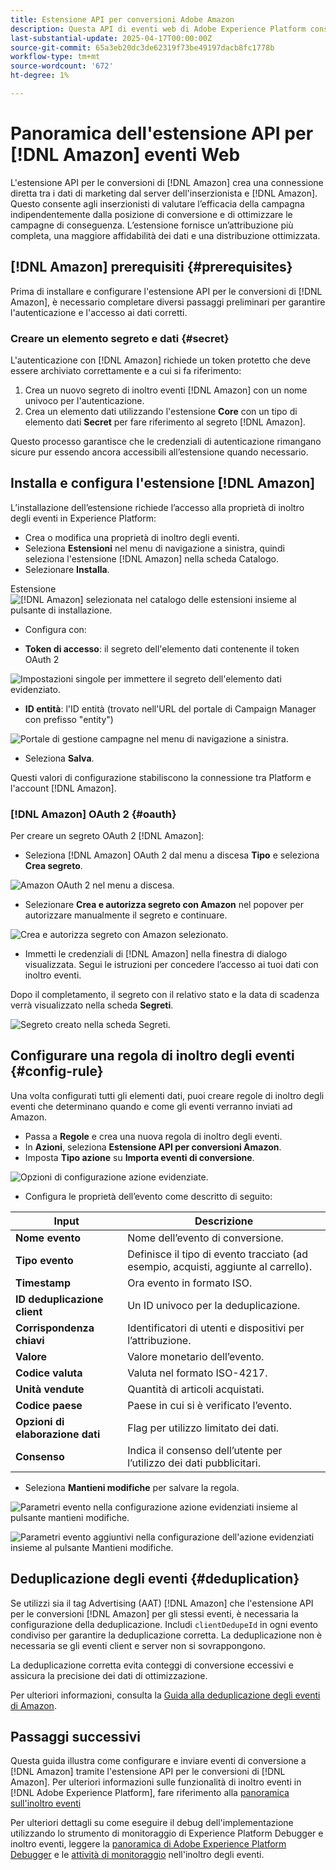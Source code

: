 ```yaml
---
title: Estensione API per conversioni Adobe Amazon
description: Questa API di eventi web di Adobe Experience Platform consente di condividere le interazioni del sito web direttamente con Amazon.
last-substantial-update: 2025-04-17T00:00:00Z
source-git-commit: 65a3eb20dc3de62319f73be49197dacb8fc1778b
workflow-type: tm+mt
source-wordcount: '672'
ht-degree: 1%

---
```


# Panoramica dell&#39;estensione API per [!DNL Amazon] eventi Web

L&#39;estensione API per le conversioni di [!DNL Amazon] crea una connessione diretta tra i dati di marketing dal server dell&#39;inserzionista e [!DNL Amazon]. Questo consente agli inserzionisti di valutare l’efficacia della campagna indipendentemente dalla posizione di conversione e di ottimizzare le campagne di conseguenza. L’estensione fornisce un’attribuzione più completa, una maggiore affidabilità dei dati e una distribuzione ottimizzata.

## [!DNL Amazon] prerequisiti {#prerequisites}

Prima di installare e configurare l&#39;estensione API per le conversioni di [!DNL Amazon], è necessario completare diversi passaggi preliminari per garantire l&#39;autenticazione e l&#39;accesso ai dati corretti.

### Creare un elemento segreto e dati {#secret}

L&#39;autenticazione con [!DNL Amazon] richiede un token protetto che deve essere archiviato correttamente e a cui si fa riferimento:

1. Crea un nuovo segreto di inoltro eventi [!DNL Amazon] con un nome univoco per l&#39;autenticazione.
2. Crea un elemento dati utilizzando l&#39;estensione **Core** con un tipo di elemento dati **Secret** per fare riferimento al segreto [!DNL Amazon].

Questo processo garantisce che le credenziali di autenticazione rimangano sicure pur essendo ancora accessibili all’estensione quando necessario.

## Installa e configura l&#39;estensione [!DNL Amazon]

L’installazione dell’estensione richiede l’accesso alla proprietà di inoltro degli eventi in Experience Platform:

- Crea o modifica una proprietà di inoltro degli eventi.
- Seleziona **Estensioni** nel menu di navigazione a sinistra, quindi seleziona l&#39;estensione [!DNL Amazon] nella scheda Catalogo.
- Selezionare **Installa**.

Estensione ![[!DNL Amazon] selezionata nel catalogo delle estensioni insieme al pulsante di installazione.](../../../images/extensions/server/amazon/amazon-extension.png)

- Configura con:

- **Token di accesso**: il segreto dell&#39;elemento dati contenente il token OAuth 2

![Impostazioni singole per immettere il segreto dell&#39;elemento dati evidenziato.](../../../images/extensions/server/amazon/2.png)

- **ID entità**: l&#39;ID entità (trovato nell&#39;URL del portale di Campaign Manager con prefisso &quot;entity&quot;)

![Portale di gestione campagne nel menu di navigazione a sinistra.](../../../images/extensions/server/amazon/3.png)

- Seleziona **Salva**.

Questi valori di configurazione stabiliscono la connessione tra Platform e l&#39;account [!DNL Amazon].

### [!DNL Amazon] OAuth 2 {#oauth}

Per creare un segreto OAuth 2 [!DNL Amazon]:

- Seleziona [!DNL Amazon] OAuth 2 dal menu a discesa **Tipo** e seleziona **Crea segreto**.

![Amazon OAuth 2 nel menu a discesa.](../../../images/extensions/server/amazon/Oauth.png)

- Selezionare **Crea e autorizza segreto con Amazon** nel popover per autorizzare manualmente il segreto e continuare.

![Crea e autorizza segreto con Amazon selezionato.](../../../images/extensions/server/amazon/Oauth.1.png)

- Immetti le credenziali di [!DNL Amazon] nella finestra di dialogo visualizzata. Segui le istruzioni per concedere l’accesso ai tuoi dati con inoltro eventi.

Dopo il completamento, il segreto con il relativo stato e la data di scadenza verrà visualizzato nella scheda **Segreti**.

![Segreto creato nella scheda Segreti.](../../../images/extensions/server/amazon/Oauth.2.png)

## Configurare una regola di inoltro degli eventi {#config-rule}

Una volta configurati tutti gli elementi dati, puoi creare regole di inoltro degli eventi che determinano quando e come gli eventi verranno inviati ad Amazon.

- Passa a **Regole** e crea una nuova regola di inoltro degli eventi.
- In **Azioni**, seleziona **Estensione API per conversioni Amazon**.
- Imposta **Tipo azione** su **Importa eventi di conversione**.

![Opzioni di configurazione azione evidenziate.](../../../images/extensions/server/amazon/4.png)

- Configura le proprietà dell’evento come descritto di seguito:

| Input | Descrizione |
| --- | --- |
| **Nome evento** | Nome dell’evento di conversione. |
| **Tipo evento** | Definisce il tipo di evento tracciato (ad esempio, acquisti, aggiunte al carrello). |
| **Timestamp** | Ora evento in formato ISO. |
| **ID deduplicazione client** | Un ID univoco per la deduplicazione. |
| **Corrispondenza chiavi** | Identificatori di utenti e dispositivi per l’attribuzione. |
| **Valore** | Valore monetario dell’evento. |
| **Codice valuta** | Valuta nel formato ISO-4217. |
| **Unità vendute** | Quantità di articoli acquistati. |
| **Codice paese** | Paese in cui si è verificato l’evento. |
| **Opzioni di elaborazione dati** | Flag per utilizzo limitato dei dati. |
| **Consenso** | Indica il consenso dell’utente per l’utilizzo dei dati pubblicitari. |

- Seleziona **Mantieni modifiche** per salvare la regola.

![Parametri evento nella configurazione azione evidenziati insieme al pulsante mantieni modifiche.](../../../images/extensions/server/amazon/5.png)

![Parametri evento aggiuntivi nella configurazione dell&#39;azione evidenziati insieme al pulsante Mantieni modifiche.](../../../images/extensions/server/amazon/6.png)

## Deduplicazione degli eventi {#deduplication}

Se utilizzi sia il tag Advertising (AAT) [!DNL Amazon] che l&#39;estensione API per le conversioni [!DNL Amazon] per gli stessi eventi, è necessaria la configurazione della deduplicazione. Includi `clientDedupeId` in ogni evento condiviso per garantire la deduplicazione corretta.
La deduplicazione non è necessaria se gli eventi client e server non si sovrappongono.

La deduplicazione corretta evita conteggi di conversione eccessivi e assicura la precisione dei dati di ottimizzazione.

Per ulteriori informazioni, consulta la [Guida alla deduplicazione degli eventi di Amazon](https://advertising.amazon.com/).

## Passaggi successivi

Questa guida illustra come configurare e inviare eventi di conversione a [!DNL Amazon] tramite l&#39;estensione API per le conversioni di [!DNL Amazon]. Per ulteriori informazioni sulle funzionalità di inoltro eventi in [!DNL Adobe Experience Platform], fare riferimento alla [panoramica sull&#39;inoltro eventi](../../../ui/event-forwarding/overview.md)

Per ulteriori dettagli su come eseguire il debug dell&#39;implementazione utilizzando lo strumento di monitoraggio di Experience Platform Debugger e inoltro eventi, leggere la [panoramica di Adobe Experience Platform Debugger](https://experienceleague.adobe.com/en/docs/experience-platform/debugger/home) e le [attività di monitoraggio](https://experienceleague.adobe.com/en/docs/experience-platform/tags/event-forwarding/monitoring) nell&#39;inoltro degli eventi.